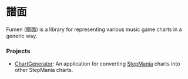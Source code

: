 # 譜面
Fumen (譜面) is a library for representing various music game charts in a generic way.

### Projects
- [ChartGenerator](ChartGenerator/README.md): An application for converting [StepMania](https://www.stepmania.com/) charts into other StepMania charts.